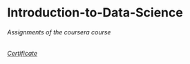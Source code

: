 # Introduction-to-Data-Science
###### Assignments of the coursera course
###### [Certificate](https://www.coursera.org/account/accomplishments/verify/44H7BJQS4EV7)
